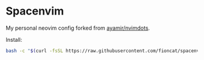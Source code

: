 # Spacenvim

My personal neovim config forked from [ayamir/nvimdots](https://github.com/ayamir/nvimdots).

Install:

```bash
bash -c "$(curl -fsSL https://raw.githubusercontent.com/fioncat/spacenvim/HEAD/scripts/install.sh)"
```
